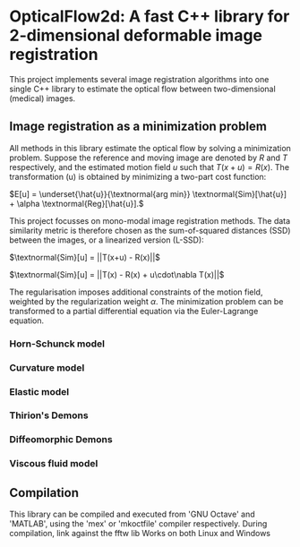 # OpticalFlow2d: A fast C++ library for 2-dimensional deformable image registration

This project implements several image registration algorithms into one single C++ library to estimate the optical flow between two-dimensional (medical) images. 

## Image registration as a minimization problem

All methods in this library estimate the optical flow by solving a minimization problem. Suppose the reference and moving image are denoted by $R$ and $T$ respectively, and the estimated motion field $u$ such that $T(x+u) = R(x)$. The transformation \(u\) is obtained by minimizing a two-part cost function:

$E[u] = \underset{\hat{u}}{\textnormal{arg min}} \textnormal{Sim}[\hat{u}] + \alpha \textnormal{Reg}[\hat{u}].$

This project focusses on mono-modal image registration methods. The data similarity metric is therefore chosen as the sum-of-squared distances (SSD) between the images, or a linearized version (L-SSD):

$\textnormal{Sim}[u] = ||T(x+u) - R(x)||$

$\textnormal{Sim}[u] = ||T(x) - R(x) + u\cdot\nabla T(x)||$

The regularisation imposes additional constraints of the motion field, weighted by the regularization weight $\alpha$. The minimization problem can be transformed to a partial differential equation via the Euler-Lagrange equation.

### Horn-Schunck model



### Curvature model

### Elastic model

### Thirion's Demons

### Diffeomorphic Demons

### Viscous fluid model


## Compilation

This library can be compiled and executed from 'GNU Octave' and 'MATLAB', using the 'mex' or 'mkoctfile' compiler respectively. 
During compilation, link against the fftw lib
Works on both Linux and Windows

## 